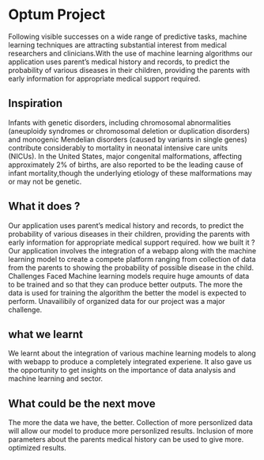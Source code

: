 # Optum Project

Following visible successes on a wide range of predictive tasks, machine learning techniques are attracting substantial interest from medical researchers and clinicians.With the use of machine learning algorithms our application uses parent’s medical history and records, to predict the probability of various diseases in their children, providing the parents with early information for appropriate medical support required.

<h2> Inspiration </h2>
Infants with genetic disorders, including chromosomal abnormalities (aneuploidy syndromes or chromosomal deletion or duplication disorders) and monogenic  Mendelian disorders (caused by variants in single genes) contribute considerably to mortality in neonatal intensive care units (NICUs). In the United States, major congenital malformations, affecting approximately 2% of births, are also reported to be the leading cause of infant mortality,though the underlying etiology of these malformations may or may not be genetic.
 

 <h2> What it does ?  </h2>
  Our application uses parent’s medical history and records, to predict the probability of various diseases in their children, providing the parents with early   information for appropriate medical support required.
  
  
 </h2> how we built it ?  </h2>
    Our application involves the integration of a webapp along with the machine learning model to create a compete platform ranging from collection of data from    the parents to showing the probability of possible disease in the child.
  
 </h2> Challenges Faced  </h2>
    Machine learning models require huge amounts of data to be trained and so that they can produce better outputs. The more the data is used for training the      algorithm the better the model is expected to perform. Unavailibily of organized data for our project was a major challenge.
  
 <h2> what we learnt  </h2>
    We learnt about the integration of various machine learning models to along with webapp to produce a completely integrated experiene. It also gave us the opportunity to get insights on the importance of data analysis and machine learning and sector.
  
<h2> What could be the next move </h2> 
  The more the data we have, the better. Collection of more personlized data will allow our model to produce more personlized results. Inclusion of more    parameters about the parents medical history can be used to give more. optimized results.
